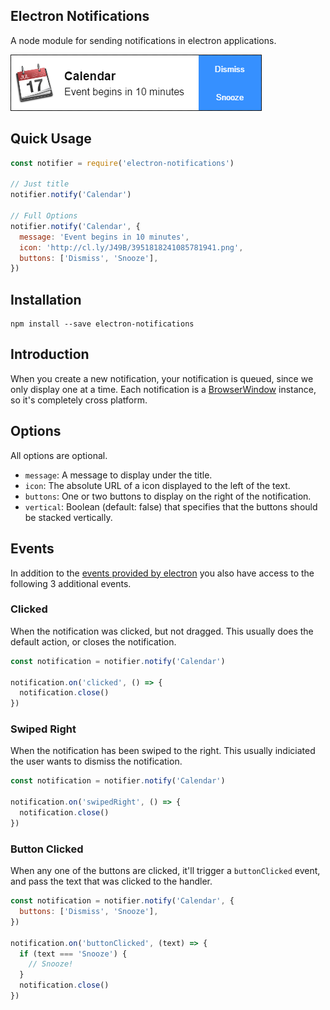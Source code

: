 ## Electron Notifications

A node module for sending notifications in electron applications.

![screenshot](assets/screenshot.png)

## Quick Usage

~~~ javascript
const notifier = require('electron-notifications')

// Just title
notifier.notify('Calendar')

// Full Options
notifier.notify('Calendar', {
  message: 'Event begins in 10 minutes',
  icon: 'http://cl.ly/J49B/3951818241085781941.png',
  buttons: ['Dismiss', 'Snooze'],
})
~~~

## Installation

~~~
npm install --save electron-notifications
~~~

## Introduction

When you create a new notification, your notification is queued, since we only
display one at a time. Each notification is a [BrowserWindow](browserwindow)
instance, so it's completely cross platform.

## Options

All options are optional.

* `message`: A message to display under the title.
* `icon`: The absolute URL of a icon displayed to the left of the text.
* `buttons`: One or two buttons to display on the right of the notification.
* `vertical`: Boolean (default: false) that specifies that the buttons should be stacked vertically.

## Events

In addition to the [events provided by electron](events) you also have access to
the following 3 additional events.


### Clicked

When the notification was clicked, but not dragged. This usually does the
default action, or closes the notification.

~~~ javascript
const notification = notifier.notify('Calendar')

notification.on('clicked', () => {
  notification.close()
})
~~~

### Swiped Right

When the notification has been swiped to the right. This usually indiciated the
user wants to dismiss the notification.

~~~ javascript
const notification = notifier.notify('Calendar')

notification.on('swipedRight', () => {
  notification.close()
})
~~~

### Button Clicked

When any one of the buttons are clicked, it'll trigger a `buttonClicked` event,
and pass the text that was clicked to the handler.

~~~ javascript
const notification = notifier.notify('Calendar', {
  buttons: ['Dismiss', 'Snooze'],
})

notification.on('buttonClicked', (text) => {
  if (text === 'Snooze') {
    // Snooze!
  }
  notification.close()
})
~~~

[events]: https://github.com/electron/electron/blob/master/docs/api/browser-window.md#events
[browserwindow]: https://github.com/electron/electron/blob/master/docs/api/browser-window.md
